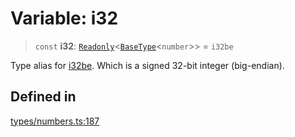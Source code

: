 # Variable: i32

> `const` **i32**: [`Readonly`](https://www.typescriptlang.org/docs/handbook/utility-types.html#readonlytype)\<[`BaseType`](../interfaces/BaseType.md)\<`number`\>\> = `i32be`

Type alias for [i32be](i32be.md). Which is a signed 32-bit integer (big-endian).

## Defined in

[types/numbers.ts:187](https://github.com/theevenstarspace/byteform/blob/22b39db8569d36f01963b07f07e31283430d4fde/src/types/numbers.ts#L187)

